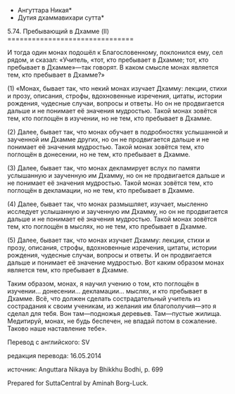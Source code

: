 * Ангуттара Никая*
* Дутия дхаммавихари сутта*

5\.74\. Пребывающий в Дхамме \(II\)
\=\=\=\=\=\=\=\=\=\=\=\=\=\=\=\=\=\=\=\=\=\=\=\=\=\=\=\=\=\=\=

И тогда один монах подошёл к Благословенному, поклонился ему, сел рядом, и сказал: «Учитель, «тот, кто пребывает в Дхамме; тот, кто пребывает в Дхамме»—так говорят\. В каком смысле монах является тем, кто пребывает в Дхамме?»

\(1\) «Монах, бывает так, что некий монах изучает Дхамму: лекции, стихи и прозу, описания, строфы, вдохновенные изречения, цитаты, истории рождения, чудесные случаи, вопросы и ответы\. Но он не продвигается дальше и не понимает её значения мудростью\. Такой монах зовётся тем, кто поглощён в изучении, но не тем, кто пребывает в Дхамме\.

\(2\) Далее, бывает так, что монах обучает в подробностях услышанной и заученной им Дхамме других, но он не продвигается дальше и не понимает её значения мудростью\. Такой монах зовётся тем, кто поглощён в донесении, но не тем, кто пребывает в Дхамме\.

\(3\) Далее, бывает так, что монах декламирует вслух по памяти услышанную и заученную им Дхамму, но он не продвигается дальше и не понимает её значения мудростью\. Такой монах зовётся тем, кто поглощён в декламации, но не тем, кто пребывает в Дхамме\.

\(4\) Далее, бывает так, что монах размышляет, изучает, мысленно исследует услышанную и заученную им Дхамму, но он не продвигается дальше и не понимает её значения мудростью\. Такой монах зовётся тем, кто поглощён в мыслях, но не тем, кто пребывает в Дхамме\.

\(5\) Далее, бывает так, что монах изучает Дхамму: лекции, стихи и прозу, описания, строфы, вдохновенные изречения, цитаты, истории рождения, чудесные случаи, вопросы и ответы\. И он продвигается дальше и понимает её значение мудростью\. Вот каким образом монах является тем, кто пребывает в Дхамме\.

Таким образом, монах, я научил учению о том, кто поглощён в изучении… донесении… декламации… мыслях, и кто пребывает в Дхамме\. Всё, что должен сделать сострадательный учитель из сострадания к своим ученикам, из желания им благополучия—это я сделал для тебя\. Вон там—подножья деревьев\. Там—пустые жилища\. Медитируй, монах, не будь беспечен, не впадай потом в сожаление\. Таково наше наставление тебе»\.

Перевод с английского: SV

редакция перевода: 16\.05\.2014

источник: Anguttara Nikaya by Bhikkhu Bodhi, p\. 699

Prepared for SuttaCentral by Aminah Borg\-Luck\.